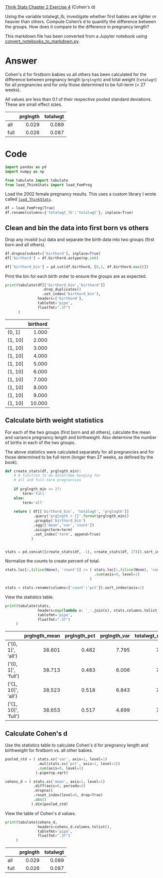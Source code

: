 
[Think Stats Chapter 2 Exercise 4](http://greenteapress.com/thinkstats2/html/thinkstats2003.html#toc24) (Cohen's d)

Using the variable totalwgt_lb, investigate whether first babies are lighter or heavier than others. Compute Cohen’s d to quantify the difference between the groups. How does it compare to the difference in pregnancy length?

This markdown file has been converted from a Jupyter notebook using [convert_notebooks_to_markdown.py](./convert_notebooks_to_markdown.py).

# Answer

Cohen's d for firstborn babies vs all others has been calculated for the difference between pregnancy length (`prglngth`) and total weight (`totalwgt`) for all pregnancies and for only those determined to be full-term (> 27 weeks).

All values are less than 0.1 of their respective pooled standard deviations. These are small effect sizes.





|      |   prglngth |   totalwgt |
|:-----|-----------:|-----------:|
| all  |      0.029 |      0.089 |
| full |      0.026 |      0.087 |


# Code



```python
import pandas as pd
import numpy as np

from tabulate import tabulate
from load_ThinkStats import load_FemPreg
```


Load the 2002 female pregnancy results. This uses a custom library I wrote called [`load_ThinkStats`](load_ThinkStats.py).



```python
df = load_FemPreg(True)
df.rename(columns={'totalwgt_lb':'totalwgt'}, inplace=True)
```


## Clean and bin the data into first born vs others

Drop any invalid (`na`) data and separate the birth data into two groups (first born and all others).



```python
df.dropna(subset=['birthord'], inplace=True)
df['birthord'] = df.birthord.astype(np.int)

df['birthord_bin'] = pd.cut(df.birthord, [0,1, df.birthord.max()])
```


Print the bin for each birth order to ensure the groups are as expected.



```python
print(tabulate(df[['birthord_bin','birthord']]
                 .drop_duplicates()
                 .set_index('birthord_bin'), 
               headers=['birthord'],
               tablefmt='pipe',
               floatfmt=".3f")
      )
```


|         |   birthord |
|:--------|-----------:|
| (0, 1]  |      1.000 |
| (1, 10] |      2.000 |
| (1, 10] |      3.000 |
| (1, 10] |      4.000 |
| (1, 10] |      5.000 |
| (1, 10] |      6.000 |
| (1, 10] |      7.000 |
| (1, 10] |      8.000 |
| (1, 10] |      9.000 |
| (1, 10] |     10.000 |


## Calculate birth weight statistics

For each of the two groups (first born and all others), calculate the mean and variance pregnancy length and birthweight. Also determine the number of births in each of the two groups.

The above statistics were calculated separately for all pregnancies and for those determined to be full-term (longer than 27 weeks, as defined by the book).



```python
def create_stats(df, prglngth_min):
    # A function to do dataframe munging for 
    # all and full-term pregnancies
    
    if prglngth_min >= 27:
        term='full'
    else:
        term='all'
        
    return ( df[['birthord_bin', 'totalwgt', 'prglngth']]
             .query('prglngth > {}'.format(prglngth_min))
             .groupby('birthord_bin')
             .agg(['mean','var','count'])
             .assign(term=term)
             .set_index('term', append=True)
            )


stats = pd.concat([create_stats(df, -1), create_stats(df, 27)]).sort_index()
```


Normalize the counts to create percent of total.



```python
stats.loc[:,(slice(None), 'count')] /= ( stats.loc[:,(slice(None), 'count')]
                                         .sum(axis=0, level=1)
                                       )

stats = stats.rename(columns={'count':'pct'}).sort_index(axis=1)
```


View the statistics table.



```python
print(tabulate(stats,
               headers=map(lambda x: '_'.join(x), stats.columns.tolist()),
               tablefmt='pipe',
               floatfmt=".3f")
     )
```


|                     |   prglngth_mean |   prglngth_pct |   prglngth_var |   totalwgt_mean |   totalwgt_pct |   totalwgt_var |
|:--------------------|----------------:|---------------:|---------------:|----------------:|---------------:|---------------:|
| ('(0, 1]', 'all')   |          38.601 |          0.482 |          7.795 |           7.201 |          0.483 |          2.018 |
| ('(0, 1]', 'full')  |          38.713 |          0.483 |          6.006 |           7.238 |          0.483 |          1.827 |
| ('(1, 10]', 'all')  |          38.523 |          0.518 |          6.843 |           7.326 |          0.517 |          1.944 |
| ('(1, 10]', 'full') |          38.653 |          0.517 |          4.699 |           7.356 |          0.517 |          1.803 |


## Calculate Cohen's d

Use the statistics table to calculate Cohen's d for pregnancy length and birthweight for firstborn vs. all other babies.



```python
pooled_std = ( stats.xs('var', axis=1, level=1)
               .mul(stats.xs('pct', axis=1, level=1))
               .sum(axis=0, level=1)
              ).pipe(np.sqrt)

cohens_d = ( stats.xs('mean', axis=1, level=1)
             .diff(axis=0, periods=2)
             .dropna()
             .reset_index(level=0, drop=True)
             .abs()
            ).div(pooled_std)
```


View the table of Cohen's d values.



```python
print(tabulate(cohens_d,
               headers=cohens_d.columns.tolist(),
               tablefmt='pipe',
               floatfmt=".3f")
     )
```


|      |   prglngth |   totalwgt |
|:-----|-----------:|-----------:|
| all  |      0.029 |      0.089 |
| full |      0.026 |      0.087 |

